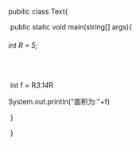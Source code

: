 pubilic class Text{

​	public static void main(string[] args){

###### 		int R  =  5;

###### 		

​			

​     int  f = R*3.14*R

System.out.println("面积为:"+f)

​	}



​		 }

